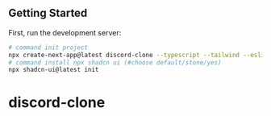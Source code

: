 
## Getting Started
First, run the development server:

```bash
# command init project 
npx create-next-app@latest discord-clone --typescript --tailwind --eslint   
# command install npx shadcn ui (#choose default/stone/yes)
npx shadcn-ui@latest init


```

# discord-clone
